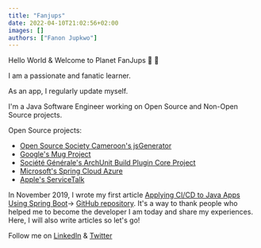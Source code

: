 ```yaml
---
title: "Fanjups"
date: 2022-04-10T21:02:56+02:00
images: []
authors: ["Fanon Jupkwo"]
---
```


Hello World & Welcome to Planet FanJups 🚀 👋

I am a passionate and fanatic learner.

As an app, I regularly update myself.

I'm a Java Software Engineer working on Open Source and Non-Open Source projects.

Open Source projects:

- [Open Source Society Cameroon's jsGenerator](https://github.com/osscameroon/js-generator/commits?author=FanJups)
- [Google's Mug Project ](https://github.com/google/mug/commits?author=FanJups)
- [Société Générale's ArchUnit Build Plugin Core Project](https://github.com/societe-generale/arch-unit-build-plugin-core/commits?author=FanJups)
- [Microsoft's Spring Cloud Azure](https://github.com/microsoft/spring-cloud-azure/commits?author=FanJups)
- [Apple's ServiceTalk](https://github.com/apple/servicetalk/commits?author=FanJups)


In November 2019, I wrote my first article [Applying CI/CD to Java Apps Using Spring Boot](https://dzone.com/articles/applying-cicd-to-java-apps-using-spring-boot)-> [GitHub repository](https://github.com/FanJups/cicd-applied-to-spring-boot-java-app). It's a way to thank people who helped me to become the developer I am today and share my experiences. Here, I will also write articles so let's go!

Follow me on [LinkedIn](https://www.linkedin.com/in/fanon-jupkwo/) & [Twitter](https://twitter.com/fanjups)
